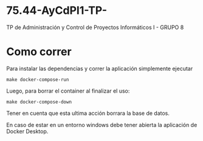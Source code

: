 # 75.44-AyCdPI1-TP-
TP de Administración y Control de Proyectos Informáticos I - GRUPO 8

# Como correr

Para instalar las dependencias y correr la aplicación simplemente ejecutar

`make docker-compose-run`

Luego, para borrar el container al finalizar el uso: 

`make docker-compose-down`

Tener en cuenta que esta ultima acción borrara la base de datos.

En caso de estar en un entorno windows debe tener abierta la aplicación de Docker Desktop.
